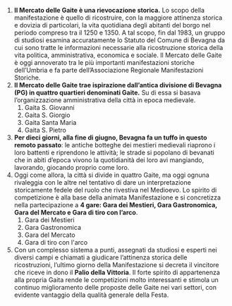 1. **Il Mercato delle Gaite è una rievocazione storica.** Lo scopo della manifestazione è quello di ricostruire, con la maggiore attinenza storica e dovizia di particolari, la vita quotidiana degli abitanti del borgo nel periodo compreso tra il 1250 e 1350. A tal scopo, fin dal 1983, un gruppo di studiosi esamina accuratamente lo Statuto del Comune di Bevagna da cui sono tratte le informazioni necessarie alla ricostruzione storica della vita politica, amministrativa, economica e sociale. Il Mercato delle Gaite è oggi annoverato tra le più importanti manifestazioni storiche dell’Umbria e fa parte dell’Associazione Regionale Manifestazioni Storiche.
2. **Il Mercato delle Gaite trae ispirazione dall’antica divisione di Bevagna (PG) in quattro quartieri denominati Gaite.**  Su di essa si basava l’organizzazione amministrativa della città in epoca medievale.
   1. Gaita S. Giovanni
   2. Gaita S. Giorgio
   3. Gaita Santa Maria
   4. Gaita S. Pietro
4. **Per dieci giorni, alla fine di giugno, Bevagna fa un tuffo in questo remoto passato**: le antiche botteghe dei mestieri medievali riaprono i loro battenti e riprendono le attività; le strade si popolano di bevanati che in abiti d’epoca vivono la quotidianità dei loro avi mangiando, lavorando, giocando proprio come loro.
5. Oggi come allora, la città si divide in quattro Gaite, ma oggi ognuna rivaleggia con le altre nel tentativo di dare un interpretazione storicamente fedele del ruolo che rivestiva nel Medioevo. Lo spirito di competizione è alla base della animata Manifestazione e si concretizza nella partecipazione a **4 gare: Gara dei Mestieri, Gara Gastronomica, Gara del Mercato e Gara di tiro con l’arco**.
   1. Gara dei Mestieri
   2. Gara Gastronomica
   3. Gara del Mercato
   4. Gara di tiro con l'arco
6. Con un complesso sistema a punti, assegnati da studiosi e esperti nei diversi campi e chiamati a giudicare l’attinenza storica delle ricostruzioni, l’ultimo giorno della Manifestazione si decreta il vincitore che riceve in dono il **Palio della Vittoria**. Il forte spirito di appartenenza alla propria Gaita rende le competizioni molto interessanti e stimola un continuo miglioramento delle proposte delle Gaite nei vari settori, con evidente vantaggio della qualità generale della Festa.
     
